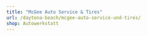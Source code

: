 ```yaml
---
title: "McGee Auto Service & Tires"
url: /daytona-beach/mcgee-auto-service-und-tires/
shop: Autowerkstatt
---
```

